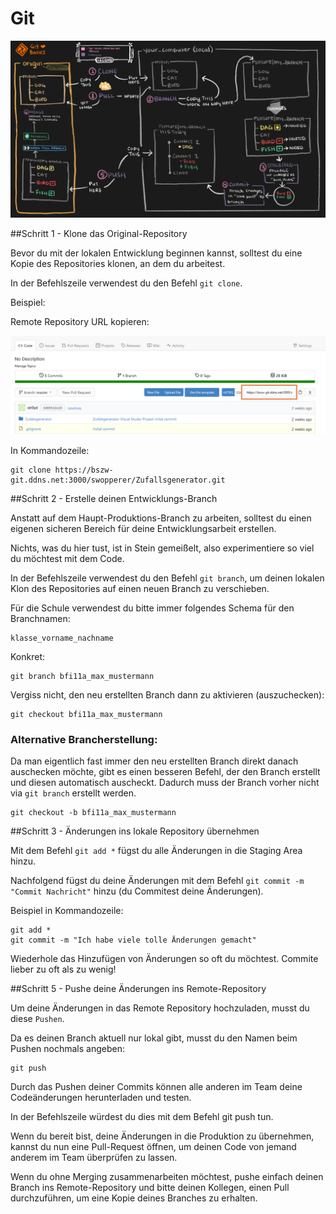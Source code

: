 # Git

![alt text](git-workflow-1.png)

##Schritt 1 - Klone das Original-Repository

Bevor du mit der lokalen Entwicklung beginnen kannst, solltest du eine Kopie des Repositories klonen, an dem du arbeitest.

In der Befehlszeile verwendest du den Befehl `git clone`.

Beispiel:

Remote Repository URL kopieren:

![alt text](remote-repo-url.png)

In Kommandozeile:

```
git clone https://bszw-git.ddns.net:3000/swopperer/Zufallsgenerator.git
```

##Schritt 2 - Erstelle deinen Entwicklungs-Branch

Anstatt auf dem Haupt-Produktions-Branch zu arbeiten, solltest du einen eigenen sicheren Bereich für deine Entwicklungsarbeit erstellen.

Nichts, was du hier tust, ist in Stein gemeißelt, also experimentiere so viel du möchtest mit dem Code.

In der Befehlszeile verwendest du den Befehl `git branch`, um deinen lokalen Klon des Repositories auf einen neuen Branch zu verschieben.

Für die Schule verwendest du bitte immer folgendes Schema für den Branchnamen:

```
klasse_vorname_nachname
```

Konkret:

```
git branch bfi11a_max_mustermann
```

Vergiss nicht, den neu erstellten Branch dann zu aktivieren (auszuchecken):

```
git checkout bfi11a_max_mustermann
```

### Alternative Brancherstellung:

Da man eigentlich fast immer den neu erstellten Branch direkt danach auschecken möchte, gibt es einen besseren Befehl, der den Branch erstellt und diesen automatisch auscheckt. Dadurch muss der Branch vorher nicht via `git branch` erstellt werden.

```
git checkout -b bfi11a_max_mustermann
```

##Schritt 3 - Änderungen ins lokale Repository übernehmen

Mit dem Befehl `git add *` fügst du alle Änderungen in die Staging Area hinzu.

Nachfolgend fügst du deine Änderungen mit dem Befehl `git commit -m "Commit Nachricht"` hinzu (du Commitest deine Änderungen).

Beispiel in Kommandozeile:

```
git add *
git commit -m "Ich habe viele tolle Änderungen gemacht"
```

Wiederhole das Hinzufügen von Änderungen so oft du möchtest. Commite lieber zu oft als zu wenig!

##Schritt 5 - Pushe deine Änderungen ins Remote-Repository

Um deine Änderungen in das Remote Repository hochzuladen, musst du diese `Pushen`.

Da es deinen Branch aktuell nur lokal gibt, musst du den Namen beim Pushen nochmals angeben:

```
git push 
```
  
Durch das Pushen deiner Commits können alle anderen im Team deine Codeänderungen herunterladen und testen.

In der Befehlszeile würdest du dies mit dem Befehl git push tun.

Wenn du bereit bist, deine Änderungen in die Produktion zu übernehmen, kannst du nun eine Pull-Request öffnen, um deinen Code von jemand anderem im Team überprüfen zu lassen.

Wenn du ohne Merging zusammenarbeiten möchtest, pushe einfach deinen Branch ins Remote-Repository und bitte deinen Kollegen, einen Pull durchzuführen, um eine Kopie deines Branches zu erhalten.  